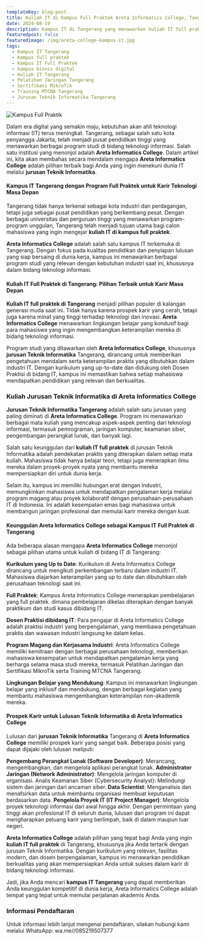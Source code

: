 ```yaml
---
templateKey: blog-post
title: Kuliah IT di Kampus Full Praktek Areta Informatics College, Tangerang - Jurusan Teknik Informatika Terbaik
date: 2024-08-19
description: Kampus IT di Tangerang yang menawarkan kuliah IT full praktek di jurusan Teknik Informatika. Sertifikasi MikroTik, Pelatihan Jaringan, dan Training MTCNA tersedia di Areta Informatics College.
featuredpost: false
featuredimage: /img/areta-college-kampus-it.jpg
tags:
  - Kampus IT Tangerang
  - Kampus full praktek
  - Kampus IT Full Praktek
  - kampus bisnis digital
  - Kuliah IT Tangerang
  - Pelatihan Jaringan Tangerang
  - Sertifikasi MikroTik
  - Training MTCNA Tangerang
  - Jurusan Teknik Informatika Tangerang
---
```


![Kampus Full Praktik](/img/areta-college-kampus-it.jpg "Kampus Full Praktik")

Dalam era digital yang semakin maju, kebutuhan akan ahli teknologi informasi (IT) terus meningkat. Tangerang, sebagai salah satu kota penyangga Jakarta, telah menjadi pusat pendidikan tinggi yang menawarkan berbagai program studi di bidang teknologi informasi. Salah satu institusi yang menonjol adalah **Areta Informatics College**. Dalam artikel ini, kita akan membahas secara mendalam mengapa **Areta Informatics College** adalah pilihan terbaik bagi Anda yang ingin menekuni dunia IT melalui **jurusan Teknik Informatika**.

#### Kampus IT Tangerang dengan Program Full Praktek untuk Karir Teknologi Masa Depan

Tangerang tidak hanya terkenal sebagai kota industri dan perdagangan, tetapi juga sebagai pusat pendidikan yang berkembang pesat. Dengan berbagai universitas dan perguruan tinggi yang menawarkan program-program unggulan, Tangerang telah menjadi tujuan utama bagi calon mahasiswa yang ingin mengejar **kuliah IT di kampus full praktek**.

**Areta Informatics College** adalah salah satu kampus IT terkemuka di Tangerang. Dengan fokus pada kualitas pendidikan dan penyiapan lulusan yang siap bersaing di dunia kerja, kampus ini menawarkan berbagai program studi yang relevan dengan kebutuhan industri saat ini, khususnya dalam bidang teknologi informasi.

#### Kuliah IT Full Praktek di Tangerang: Pilihan Terbaik untuk Karir Masa Depan

**Kuliah IT full praktek di Tangerang** menjadi pilihan populer di kalangan generasi muda saat ini. Tidak hanya karena prospek karir yang cerah, tetapi juga karena minat yang tinggi terhadap teknologi dan inovasi. **Areta Informatics College** menawarkan lingkungan belajar yang kondusif bagi para mahasiswa yang ingin mengembangkan keterampilan mereka di bidang teknologi informasi.

Program studi yang ditawarkan oleh **Areta Informatics College**, khususnya **jurusan Teknik Informatika** Tangerang, dirancang untuk memberikan pengetahuan mendalam serta keterampilan praktis yang dibutuhkan dalam industri IT. Dengan kurikulum yang up-to-date dan didukung oleh Dosen Praktisi di bidang IT, kampus ini memastikan bahwa setiap mahasiswa mendapatkan pendidikan yang relevan dan berkualitas.

### Kuliah Jurusan Teknik Informatika di Areta Informatics College
**Jurusan Teknik Informatika Tangerang** adalah salah satu jurusan yang paling diminati di **Areta Informatics College**. Program ini menawarkan berbagai mata kuliah yang mencakup aspek-aspek penting dari teknologi informasi, termasuk pemrograman, jaringan komputer, keamanan siber, pengembangan perangkat lunak, dan banyak lagi.

Salah satu keunggulan dari **kuliah IT full praktek** di jurusan Teknik Informatika adalah pendekatan praktis yang diterapkan dalam setiap mata kuliah. Mahasiswa tidak hanya belajar teori, tetapi juga menerapkan ilmu mereka dalam proyek-proyek nyata yang membantu mereka mempersiapkan diri untuk dunia kerja.

Selain itu, kampus ini memiliki hubungan erat dengan industri, memungkinkan mahasiswa untuk mendapatkan pengalaman kerja melalui program magang atau proyek kolaboratif dengan perusahaan-perusahaan IT di Indonesia. Ini adalah kesempatan emas bagi mahasiswa untuk membangun jaringan profesional dan memulai karir mereka dengan kuat.

#### Keunggulan Areta Informatics College sebagai Kampus IT Full Praktek di Tangerang

Ada beberapa alasan mengapa **Areta Informatics College** menonjol sebagai pilihan utama untuk kuliah di bidang IT di Tangerang:

**Kurikulum yang Up to Date**: Kurikulum di Areta Informatics College dirancang untuk mengikuti perkembangan terbaru dalam industri IT. Mahasiswa diajarkan keterampilan yang up to date dan dibutuhkan oleh perusahaan teknologi saat ini.

**Full Praktek**: Kampus Areta Informatics College menerapkan pembelajaran yang full praktek. dimana pembelajaran dikelas diterapkan dengan banyak praktikum dan studi kasus dibidang IT.

**Dosen Praktisi dibidang IT**: Para pengajar di Areta Informatics College adalah praktisi industri yang berpengalaman, yang membawa pengetahuan praktis dan wawasan industri langsung ke dalam kelas.

**Program Magang dan Kerjasama Industri**: Areta Informatics College memiliki kemitraan dengan berbagai perusahaan teknologi, memberikan mahasiswa kesempatan untuk mendapatkan pengalaman kerja yang berharga selama masa studi mereka, termasuk Pelatihan Jaringan dan Sertifikasi MikroTik serta Training MTCNA Tangerang.

**Lingkungan Belajar yang Mendukung**: Kampus ini menawarkan lingkungan belajar yang inklusif dan mendukung, dengan berbagai kegiatan yang membantu mahasiswa mengembangkan keterampilan non-akademik mereka.

#### Prospek Karir untuk Lulusan Teknik Informatika di Areta Informatics College

Lulusan dari **jurusan Teknik Informatika** Tangerang di **Areta Informatics College** memiliki prospek karir yang sangat baik. Beberapa posisi yang dapat dijajaki oleh lulusan meliputi:

**Pengembang Perangkat Lunak (Software Developer)**: Merancang, mengembangkan, dan mengelola aplikasi perangkat lunak.
**Administrator Jaringan (Network Administrator)**: Mengelola jaringan komputer di organisasi.
Analis Keamanan Siber (Cybersecurity Analyst): Melindungi sistem dan jaringan dari ancaman siber.
**Data Scientist**: Menganalisis dan menafsirkan data untuk membantu organisasi membuat keputusan berdasarkan data.
**Pengelola Proyek IT (IT Project Manager)**: Mengelola proyek teknologi informasi dari awal hingga akhir.
Dengan permintaan yang tinggi akan profesional IT di seluruh dunia, lulusan dari program ini dapat mengharapkan peluang karir yang berlimpah, baik di dalam maupun luar negeri.

**Areta Informatics College** adalah pilihan yang tepat bagi Anda yang ingin **kuliah IT full praktek** di Tangerang, khususnya jika Anda tertarik dengan jurusan Teknik Informatika. Dengan kurikulum yang relevan, fasilitas modern, dan dosen berpengalaman, kampus ini menawarkan pendidikan berkualitas yang akan mempersiapkan Anda untuk sukses dalam karir di bidang teknologi informasi.

Jadi, jika Anda mencari **kampus IT Tangerang** yang dapat memberikan Anda keunggulan kompetitif di dunia kerja, Areta Informatics College adalah tempat yang tepat untuk memulai perjalanan akademis Anda.

### Informasi Pendaftaran 
Untuk informasi lebih lanjut mengenai pendaftaran, silakan hubungi kami melalui WhatsApp: wa.me//085219507377

